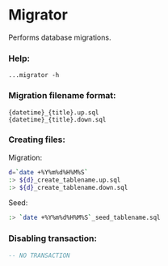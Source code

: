 # Migrator

Performs database migrations.

### Help:
```
...migrator -h
```

### Migration filename format:
```
{datetime}_{title}.up.sql
{datetime}_{title}.down.sql
```

### Creating files:
Migration:
```bash
d=`date +%Y%m%d%H%M%S`
:> ${d}_create_tablename.up.sql
:> ${d}_create_tablename.down.sql
```

Seed:
```bash
:> `date +%Y%m%d%H%M%S`_seed_tablename.sql
```

### Disabling transaction:
```sql
-- NO TRANSACTION
```
